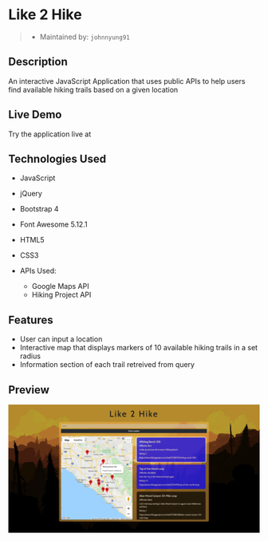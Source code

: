 # Like 2 Hike

> - Maintained by: `johnnyung91`

## Description

An interactive JavaScript Application that uses public APIs to help users find available hiking trails based on a given location

## Live Demo

Try the application live at

## Technologies Used
- JavaScript
- jQuery
- Bootstrap 4
- Font Awesome 5.12.1
- HTML5
- CSS3

- APIs Used:
    - Google Maps API
    - Hiking Project API

## Features
- User can input a location
- Interactive map that displays markers of 10 available hiking trails in a set radius
- Information section of each trail retreived from query

## Preview
![like-2-hike-preview](./assets/preview.png)
